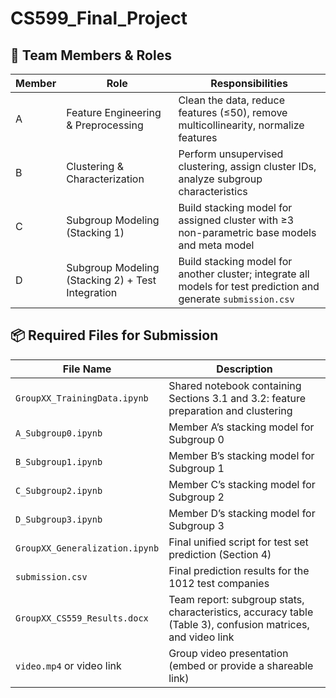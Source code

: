 # CS599_Final_Project
## 👥 Team Members & Roles

| Member | Role                                | Responsibilities                                                                 |
|--------|-------------------------------------|----------------------------------------------------------------------------------|
| A      | Feature Engineering & Preprocessing | Clean the data, reduce features (≤50), remove multicollinearity, normalize features |
| B      | Clustering & Characterization       | Perform unsupervised clustering, assign cluster IDs, analyze subgroup characteristics |
| C      | Subgroup Modeling (Stacking 1)      | Build stacking model for assigned cluster with ≥3 non-parametric base models and meta model |
| D      | Subgroup Modeling (Stacking 2) + Test Integration | Build stacking model for another cluster; integrate all models for test prediction and generate `submission.csv` |

## 📦 Required Files for Submission

| File Name                         | Description                                                                 |
|----------------------------------|-----------------------------------------------------------------------------|
| `GroupXX_TrainingData.ipynb`     | Shared notebook containing Sections 3.1 and 3.2: feature preparation and clustering |
| `A_Subgroup0.ipynb`              | Member A’s stacking model for Subgroup 0                                    |
| `B_Subgroup1.ipynb`              | Member B’s stacking model for Subgroup 1                                    |
| `C_Subgroup2.ipynb`              | Member C’s stacking model for Subgroup 2                                    |
| `D_Subgroup3.ipynb`              | Member D’s stacking model for Subgroup 3                                    |
| `GroupXX_Generalization.ipynb`   | Final unified script for test set prediction (Section 4)                    |
| `submission.csv`                 | Final prediction results for the 1012 test companies                        |
| `GroupXX_CS559_Results.docx`     | Team report: subgroup stats, characteristics, accuracy table (Table 3), confusion matrices, and video link |
| `video.mp4` or video link        | Group video presentation (embed or provide a shareable link)                |

